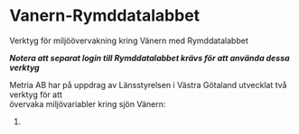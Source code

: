 # Vanern-Rymddatalabbet
Verktyg för miljöövervakning kring Vänern med Rymddatalabbet

***Notera att separat login till Rymddatalabbet krävs för att använda dessa verktyg***

Metria AB har på uppdrag av Länsstyrelsen i Västra Götaland utvecklat två verktyg för att <br>övervaka miljövariabler kring sjön Vänern:

1. 

